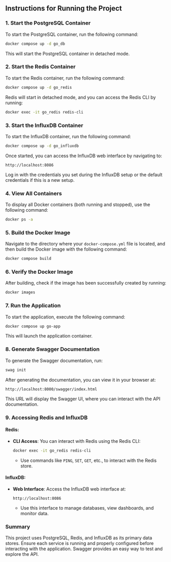 ## Instructions for Running the Project

### 1. Start the PostgreSQL Container

To start the PostgreSQL container, run the following command:

```bash
docker compose up -d go_db
```

This will start the PostgreSQL container in detached mode.

### 2. Start the Redis Container

To start the Redis container, run the following command:

```bash
docker compose up -d go_redis
```

Redis will start in detached mode, and you can access the Redis CLI by running:

```bash
docker exec -it go_redis redis-cli
```

### 3. Start the InfluxDB Container

To start the InfluxDB container, run the following command:

```bash
docker compose up -d go_influxdb
```

Once started, you can access the InfluxDB web interface by navigating to:

```plaintext
http://localhost:8086
```

Log in with the credentials you set during the InfluxDB setup or the default credentials if this is a new setup.

### 4. View All Containers

To display all Docker containers (both running and stopped), use the following command:

```bash
docker ps -a
```

### 5. Build the Docker Image

Navigate to the directory where your `docker-compose.yml` file is located, and then build the Docker image with the following command:

```bash
docker compose build
```

### 6. Verify the Docker Image

After building, check if the image has been successfully created by running:

```bash
docker images
```

### 7. Run the Application

To start the application, execute the following command:

```bash
docker compose up go-app
```

This will launch the application container.

### 8. Generate Swagger Documentation

To generate the Swagger documentation, run:

```bash
swag init
```

After generating the documentation, you can view it in your browser at:

```plaintext
http://localhost:8000/swagger/index.html
```

This URL will display the Swagger UI, where you can interact with the API documentation.

### 9. Accessing Redis and InfluxDB

#### Redis:

- **CLI Access**: You can interact with Redis using the Redis CLI:

  ```bash
  docker exec -it go_redis redis-cli
  ```

    - Use commands like `PING`, `SET`, `GET`, etc., to interact with the Redis store.

#### InfluxDB:

- **Web Interface**: Access the InfluxDB web interface at:

  ```plaintext
  http://localhost:8086
  ```

    - Use this interface to manage databases, view dashboards, and monitor data.

### Summary

This project uses PostgreSQL, Redis, and InfluxDB as its primary data stores. Ensure each service is running and properly configured before interacting with the application. Swagger provides an easy way to test and explore the API.
